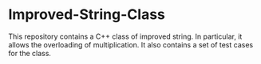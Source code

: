 # Improved-String-Class
This repository contains a C++ class of improved string. In particular, it allows the overloading of multiplication.
It also contains a set of test cases for the class.

